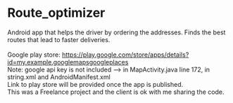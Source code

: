 # Route_optimizer
Android app that helps the driver by ordering the addresses. Finds the best routes that lead to faster deliveries.\
\
Google play store: https://play.google.com/store/apps/details?id=my.example.googlemapsgoogleplaces
\
Note:
google api key is not included --> in MapActivity.java line 172, in string.xml and AndroidManifest.xml \
Link to play store will be provided once the app is published.\
This was a Freelance project and the client is ok with me sharing the code.
